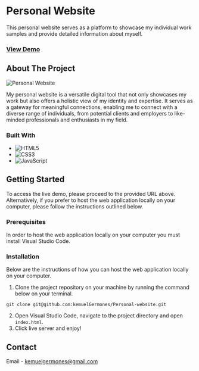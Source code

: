 # Personal Website

This personal website serves as a platform to showcase my individual work samples and provide detailed information about myself.

### [View Demo](https://kemuel-germones.vercel.app/)

## About The Project

![Personal Website](https://res.cloudinary.com/de9dxfdav/image/upload/v1684574957/Project%20Promotion/Screenshot_from_2023-05-20_17-23-49_w8wrmg.png)

My personal website is a versatile digital tool that not only showcases my work but also offers a holistic view of my identity and expertise. It serves as a gateway for meaningful connections, enabling me to connect with a diverse range of individuals, from potential clients and employers to like-minded professionals and enthusiasts in my field.

### Built With

- ![HTML5](https://img.shields.io/badge/html5-%23E34F26.svg?style=for-the-badge&logo=html5&logoColor=white)
- ![CSS3](https://img.shields.io/badge/css3-%231572B6.svg?style=for-the-badge&logo=css3&logoColor=white)
- ![JavaScript](https://img.shields.io/badge/javascript-%23323330.svg?style=for-the-badge&logo=javascript&logoColor=%23F7DF1E)

## Getting Started

To access the live demo, please proceed to the provided URL above. Alternatively, if you prefer to host the web application locally on your computer, please follow the instructions outlined below.

### Prerequisites

In order to host the web application locally on your computer you must install Visual Studio Code.

### Installation

Below are the instructions of how you can host the web application locally on your computer.

1. Clone the project repository on your machine by running the command below on your terminal.

```
git clone git@github.com:kemuelGermones/Personal-website.git
```

2. Open Visual Studio Code, navigate to the project directory and open `index.html`.
3. Click live server and enjoy!

## Contact

Email - [kemuelgermones@gmail.com](kemuelgermones@gmail.com)
